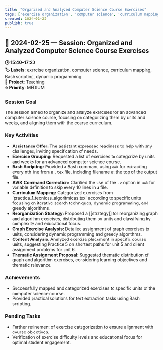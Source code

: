```yaml
---
title: "Organized and Analyzed Computer Science Course Exercises"
tags: ['exercise organization', 'computer science', 'curriculum mapping', 'Bash scripting', 'dynamic programming']
created: 2024-02-25
publish: true
---
```


## 📅 2024-02-25 — Session: Organized and Analyzed Computer Science Course Exercises

**🕒 15:40–17:20**  
**🏷️ Labels**: exercise organization, computer science, curriculum mapping, Bash scripting, dynamic programming  
**📂 Project**: Teaching  
**⭐ Priority**: MEDIUM  


### Session Goal
The session aimed to organize and analyze exercises for an advanced computer science course, focusing on categorizing them by units and weeks, and aligning them with the course curriculum.

### Key Activities
- **Assistance Offer:** The assistant expressed readiness to help with any challenges, inviting specification of needs.
- **Exercise Grouping:** Requested a list of exercises to categorize by units and weeks for an advanced computer science course.
- **Bash Scripting:** Provided a Bash command using `awk` for extracting every nth line from a `.tex` file, including filename at the top of the output file.
- **AWK Command Correction:** Clarified the use of the `-v` option in `awk` for variable definition to skip every 10 lines in a file.
- **Curriculum Mapping:** Categorized exercises from 'practica_1_tecnicas_algoritmicas.tex' according to specific units focusing on iterative search techniques, dynamic programming, and greedy algorithms.
- **Reorganization Strategy:** Proposed a [[strategy]] for reorganizing graph and algorithm exercises, distributing them by units and classifying by complexity and educational focus.
- **Graph Exercise Analysis:** Detailed assignment of graph exercises to units, considering dynamic programming and greedy algorithms.
- **Content Analysis:** Analyzed exercise placement in specific course units, suggesting Practice 5 on shortest paths for unit 5 and client assignment problems for unit 6.
- **Thematic Assignment Proposal:** Suggested thematic distribution of graph and algorithm exercises, considering learning objectives and thematic relevance.

### Achievements
- Successfully mapped and categorized exercises to specific units of the computer science course.
- Provided practical solutions for text extraction tasks using Bash scripting.

### Pending Tasks
- Further refinement of exercise categorization to ensure alignment with course objectives.
- Verification of exercise difficulty levels and educational focus for optimal student engagement.

